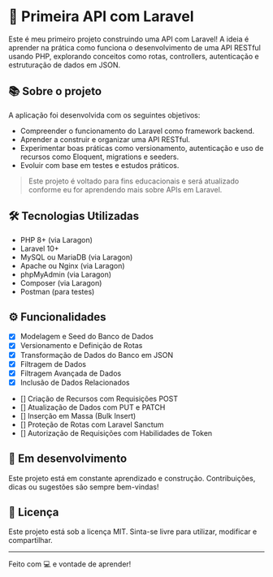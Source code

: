 # 🚀 Primeira API com Laravel

Este é meu primeiro projeto construindo uma API com Laravel! A ideia é aprender na prática como funciona o desenvolvimento de uma API RESTful usando PHP, explorando conceitos como rotas, controllers, autenticação e estruturação de dados em JSON.

## 📚 Sobre o projeto

A aplicação foi desenvolvida com os seguintes objetivos:

- Compreender o funcionamento do Laravel como framework backend.
- Aprender a construir e organizar uma API RESTful.
- Experimentar boas práticas como versionamento, autenticação e uso de recursos como Eloquent, migrations e seeders.
- Evoluir com base em testes e estudos práticos.

> Este projeto é voltado para fins educacionais e será atualizado conforme eu for aprendendo mais sobre APIs em Laravel.

## 🛠️ Tecnologias Utilizadas

- PHP 8+ (via Laragon)
- Laravel 10+
- MySQL ou MariaDB (via Laragon)
- Apache ou Nginx (via Laragon)
- phpMyAdmin (via Laragon)
- Composer (via Laragon)
- Postman (para testes)

## ⚙️ Funcionalidades

- [x] Modelagem e Seed do Banco de Dados
- [x] Versionamento e Definição de Rotas
- [x] Transformação de Dados do Banco em JSON
- [x] Filtragem de Dados
- [x] Filtragem Avançada de Dados
- [x] Inclusão de Dados Relacionados
- [] Criação de Recursos com Requisições POST
- [] Atualização de Dados com PUT e PATCH
- [] Inserção em Massa (Bulk Insert)
- [] Proteção de Rotas com Laravel Sanctum
- [] Autorização de Requisições com Habilidades de Token

## 🚧 Em desenvolvimento

Este projeto está em constante aprendizado e construção. Contribuições, dicas ou sugestões são sempre bem-vindas!

## 📄 Licença

Este projeto está sob a licença MIT. Sinta-se livre para utilizar, modificar e compartilhar.

---

Feito com 💻 e vontade de aprender!
